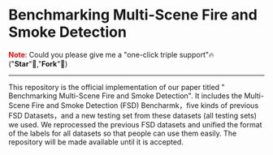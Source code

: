 # Benchmarking Multi-Scene Fire and Smoke Detection

**<font color="red">Note</font>**: Could you please give me a "one-click triple support"🔥 ("**Star**"🚀,"**Fork**"🔖)<br>

---

This repository is the official implementation of our paper titled " Benchmarking Multi-Scene Fire and Smoke Detection". It includes the Multi-Scene Fire and Smoke Detection (FSD) Bencharmk，five kinds of previous FSD Datasets，and a new testing set from these datasets (all testing sets) we used. We reprocessed the previous FSD datasets and unified the format of the labels for all datasets so that people can use them easily. The repository will be made available until it is accepted.
